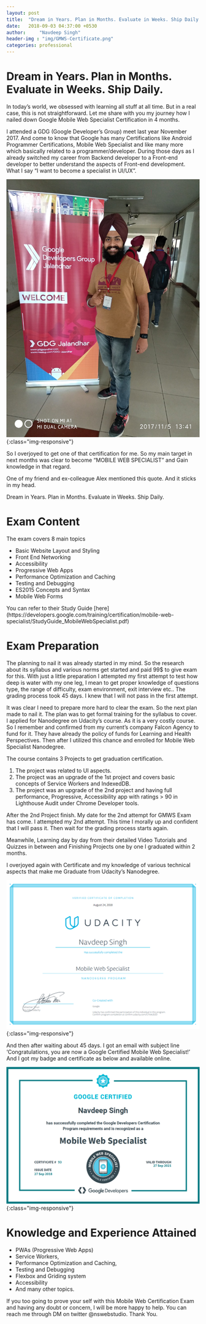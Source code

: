```yaml
---
layout: post
title:  "Dream in Years. Plan in Months. Evaluate in Weeks. Ship Daily."
date:   2018-09-03 04:37:00 +0530
author:     "Navdeep Singh"
header-img : "img/GMWS-Certificate.png"
categories: professional
---
```

Dream in Years. Plan in Months. Evaluate in Weeks. Ship Daily.
========================================================================

<p>In today’s world, we obsessed with learning all stuff at all time. But in a real case, this is not straightforward. Let me share with you my journey how I nailed down Google Mobile Web Specialist Certification in 4 months.</p>

<p>I attended a GDG (Google Developer’s Group) meet last year November 2017. And come to know that Google has many Certifications like Android Programmer Certifications, Mobile Web Specialist and like many more which basically related to a programmer/developer. During those days as I already switched my career from Backend developer to a Front-end developer to better understand the aspects of Front-end development. What I say “I want to become a specialist in UI/UX”.</p>

![image-title-here](/img/GDG.jpg){:class="img-responsive"}

<p>So I overjoyed to get one of that certification for me. So my main target in next months was clear to become “MOBILE WEB SPECIALIST” and Gain knowledge in that regard.</p>

<p>One of my friend and ex-colleague Alex mentioned this quote. And it sticks in my head.</p>

<p>Dream in Years. Plan in Months. Evaluate in Weeks. Ship Daily.</p>

<h1>Exam Content</h1>
<p>The exam covers 8 main topics</p>

<ul>
	<li>Basic Website Layout and Styling</li>
	<li>Front End Networking</li>
	<li>Accessibility</li>
	<li>Progressive Web Apps</li>
	<li>Performance Optimization and Caching</li>
	<li>Testing and Debugging</li>
	<li>ES2015 Concepts and Syntax</li>
	<li>Mobile Web Forms</li>
</ul>
<p>You can refer to their Study Guide [here](https://developers.google.com/training/certification/mobile-web-specialist/StudyGuide_MobileWebSpecialist.pdf)</p>

<h1>Exam Preparation</h1>
<p>The planning to nail it was already started in my mind. So the research about its syllabus and various norms get started and paid 99$ to give exam for this. With just a little preparation I attempted my first attempt to test how deep is water with my one leg, I mean to get proper knowledge of questions type, the range of difficulty, exam environment, exit interview etc.. The grading process took 45 days. I knew that I will not pass in the first attempt.</p>

<p>It was clear I need to prepare more hard to clear the exam. So the next plan made to nail it. The plan was to get formal training for the syllabus to cover. I applied for Nanodegree on Udacity’s course. As it is a very costly course. So I remember and confirmed from my current’s company Falcon Agency to fund for it. They have already the policy of funds for Learning and Health Perspectives. Then after I utilized this chance and enrolled for Mobile Web Specialist Nanodegree.</p>

<p>The course contains 3 Projects to get graduation certification.</p>

<ol>
	<li>The project was related to UI aspects.</li>
	<li>The project was an upgrade of the 1st project and covers basic concepts of Service Workers and IndexedDB.</li>
	<li>The project was an upgrade of the 2nd project and having full performance, Progressive, Accessibility app with ratings > 90 in Lighthouse Audit under Chrome Developer tools.</li>
</ol>
<p>After the 2nd Project finish. My date for the 2nd attempt for GMWS Exam has come. I attempted my 2nd attempt. This time I morally up and confident that I will pass it. Then wait for the grading process starts again.</p>

<p>Meanwhile, Learning day by day from their detailed Video Tutorials and Quizzes in between and Finishing Projects one by one I graduated within 2 months.</p>

<p>I overjoyed again with Certificate and my knowledge of various technical aspects that make me Graduate from Udacity’s Nanodegree.</p>

![image-title-here](/img/Udacity-MWS-Certificate.png){:class="img-responsive"}

<p>And then after waiting about 45 days. I got an email with subject line ‘Congratulations, you are now a Google Certified Mobile Web Specialist!’ And I got my badge and certificate as below and available online.</p>

![image-title-here](/img/GMWS-Certificate.png){:class="img-responsive"}

<h1>Knowledge and Experience Attained</h1>
<ul>
	<li>PWAs (Progressive Web Apps)</li>
	<li>Service Workers,</li>
	<li>Performance Optimization and Caching,</li>
	<li>Testing and Debugging</li>
	<li>Flexbox and Griding system</li>
	<li>Accessibility</li>
	<li>And many other topics.</li>
</ul>

<p>If you too going to prove your self with this Mobile Web Certification Exam and having any doubt or concern, I will be more happy to help. You can reach me through DM on twitter @nswebstudio. Thank You.</p>
